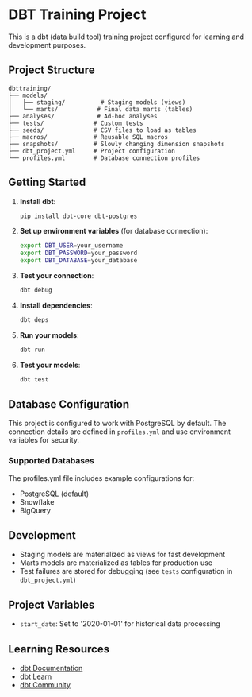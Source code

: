# DBT Training Project

This is a dbt (data build tool) training project configured for learning and development purposes.

## Project Structure

```
dbttraining/
├── models/
│   ├── staging/          # Staging models (views)
│   └── marts/           # Final data marts (tables)
├── analyses/            # Ad-hoc analyses
├── tests/              # Custom tests
├── seeds/              # CSV files to load as tables
├── macros/             # Reusable SQL macros
├── snapshots/          # Slowly changing dimension snapshots
├── dbt_project.yml     # Project configuration
└── profiles.yml        # Database connection profiles
```

## Getting Started

1. **Install dbt**: 
   ```bash
   pip install dbt-core dbt-postgres
   ```

2. **Set up environment variables** (for database connection):
   ```bash
   export DBT_USER=your_username
   export DBT_PASSWORD=your_password
   export DBT_DATABASE=your_database
   ```

3. **Test your connection**:
   ```bash
   dbt debug
   ```

4. **Install dependencies**:
   ```bash
   dbt deps
   ```

5. **Run your models**:
   ```bash
   dbt run
   ```

6. **Test your models**:
   ```bash
   dbt test
   ```

## Database Configuration

This project is configured to work with PostgreSQL by default. The connection details are defined in `profiles.yml` and use environment variables for security.

### Supported Databases

The profiles.yml file includes example configurations for:
- PostgreSQL (default)
- Snowflake
- BigQuery

## Development

- Staging models are materialized as views for fast development
- Marts models are materialized as tables for production use
- Test failures are stored for debugging (see `tests` configuration in `dbt_project.yml`)

## Project Variables

- `start_date`: Set to '2020-01-01' for historical data processing

## Learning Resources

- [dbt Documentation](https://docs.getdbt.com/)
- [dbt Learn](https://learn.getdbt.com/)
- [dbt Community](https://community.getdbt.com/)